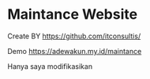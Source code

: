 # Maintance Website

Create BY
https://github.com/itconsultis/

Demo
https://adewakun.my.id/maintance

Hanya saya modifikasikan
